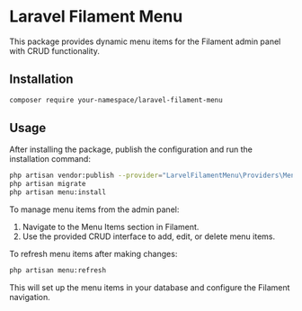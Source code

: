 # Laravel Filament Menu

This package provides dynamic menu items for the Filament admin panel with CRUD functionality.

## Installation

```bash
composer require your-namespace/laravel-filament-menu
```

## Usage

After installing the package, publish the configuration and run the installation command:

```bash
php artisan vendor:publish --provider="LarvelFilamentMenu\Providers\MenuServiceProvider"
php artisan migrate
php artisan menu:install
```

To manage menu items from the admin panel:

1. Navigate to the Menu Items section in Filament.
2. Use the provided CRUD interface to add, edit, or delete menu items.

To refresh menu items after making changes:

```bash
php artisan menu:refresh
```

This will set up the menu items in your database and configure the Filament navigation.
